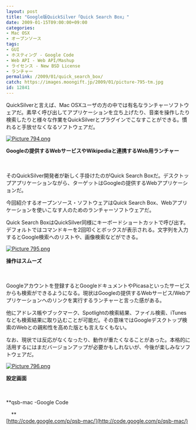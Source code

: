 ```yaml
---
layout: post
title: "Google版QuickSilver「Quick Search Box」"
date: 2009-01-15T09:00:00+09:00
categories:
- Mac OSX
- オープンソース
tags: 
- GUI
- ホスティング - Google Code
- Web API - Web API/Mashup
- ライセンス - New BSD License
- ランチャー
permalink: /2009/01/quick_search_box/
catch: https://images.moongift.jp/2009/01/picture-795-tm.jpg
id: 12841
---
```

QuickSilverと言えば、Mac OSXユーザの方の中では有名なランチャーソフトウェアだ。素早く呼び出してアプリケーションを立ち上げたり、音楽を操作したり検索したりと様々な作業をQuickSilverとプラグインでこなすことができる。慣れると手放せなくなるソフトウェアだ。

  

[![Picture 794.png](https://images.moongift.jp/2009/01/picture-794-tm.jpg)](https://images.moongift.jp/2009/01/picture-794.png)  
  
**Googleの提供するWebサービスやWikipediaと連携するWeb用ランチャー**

  

　

  

そのQuickSilver開発者が新しく手掛けたのがQuick Search Boxだ。デスクトップアプリケーションながら、ターゲットはGoogleの提供するWebアプリケーションだ。

  

今回紹介するオープンソース・ソフトウェアはQuick Search Box、Webアプリケーションを使いこなす人のためのランチャーソフトウェアだ。

  
<!--more-->

Quick Search BoxはQuickSilver同様にキーボードショートカットで呼び出す。デフォルトではコマンドキーを2回叩くとボックスが表示される。文字列を入力するとGoogle検索へのリストや、画像検索などができる。

  

[![Picture 795.png](https://images.moongift.jp/2009/01/picture-795-tm.jpg)](https://images.moongift.jp/2009/01/picture-795.png)  
  
**操作はスムーズ**

  

　

  

Googleアカウントを登録するとGoogleドキュメントやPicasaといったサービスからも検索ができるようになる。現状はGoogleの提供するWebサービス/Webアプリケーションへのリンクを実行するランチャーと言った感がある。

  

他にアドレス帳やブックマーク、Spotlightの検索結果、ファイル検索、iTunesなども検索結果に取り込むことが可能だ。その意味ではGoogleデスクトップ検索のWebとの親和性を高めた版とも言えなくもない。

  

なお、現状では反応がなくなったり、動作が重たくなることがあった。本格的に活用するにはまだバージョンアップが必要かもしれないが、今後が楽しみなソフトウェアだ。

  

[![Picture 796.png](https://images.moongift.jp/2009/01/picture-796-tm.jpg)](https://images.moongift.jp/2009/01/picture-796.png)  
  
**設定画面**

  

　

  

**qsb-mac -Google Code  
  
　**  
  [http://code.google.com/p/qsb-mac/](http://code.google.com/p/qsb-mac/)

  

